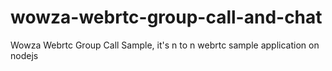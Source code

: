 # wowza-webrtc-group-call-and-chat
Wowza Webrtc Group Call Sample, it's n to n webrtc sample application on nodejs
